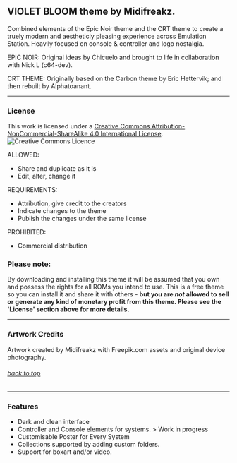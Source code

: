 


## VIOLET BLOOM theme by Midifreakz.

Combined elements of the Epic Noir theme and the CRT theme to create a truely modern and aestheticly pleasing experience across Emulation Station.
Heavily focused on console & controller and logo nostalgia.



EPIC NOIR:
Original ideas by Chicuelo and brought to life in collaboration with Nick L (c64-dev).

CRT THEME:
Originally based on the Carbon theme by Eric Hettervik; and then rebuilt by Alphatoanant.



---

### License

This work is licensed under a [Creative Commons Attribution-NonCommercial-ShareAlike 4.0 International License](http://creativecommons.org/licenses/by-nc-sa/4.0/). \
![Creative Commons Licence](https://i.creativecommons.org/l/by-nc-sa/4.0/88x31.png "Creative Commons Licence")

ALLOWED:
- Share and duplicate as it is
- Edit, alter, change it

REQUIREMENTS:
- Attribution, give credit to the creators
- Indicate changes to the theme
- Publish the changes under the same license


PROHIBITED:
- Commercial distribution

### Please note:
By downloading and installing this theme it will be assumed that you own and possess the rights for all ROMs you intend to use. This is a free theme so you can install it and share it with others - **but you are *not* allowed to sell or generate any kind of monetary profit from this theme. Please see the 'License' section above for more details.**

---

### Artwork Credits

Artwork created by Midifreakz with Freepik.com assets and original device photography.


###### [back to top](https://github.com/c64-dev/es-epicnoir#epicnoir-retropie-theme)

---

### Features

* Dark and clean interface
* Controller and Console elements for systems. > Work in progress
* Customisable Poster for Every System
* Collections supported by adding custom folders.
* Support for boxart and/or video.



